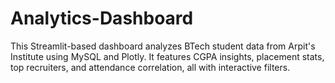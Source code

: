 # Analytics-Dashboard
This Streamlit-based dashboard analyzes BTech student data from Arpit's Institute using MySQL and Plotly. It features CGPA insights, placement stats, top recruiters, and attendance correlation, all with interactive filters.
